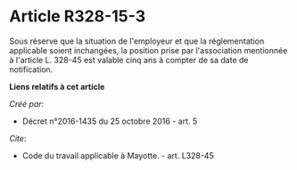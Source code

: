 # Article R328-15-3

Sous réserve que la situation de l'employeur et que la réglementation applicable soient inchangées, la position prise par
l'association mentionnée à l'article L. 328-45 est valable cinq ans à compter de sa date de notification.

**Liens relatifs à cet article**

_Créé par_:

  - Décret n°2016-1435 du 25 octobre 2016 - art. 5

_Cite_:

  - Code du travail applicable à Mayotte. - art. L328-45
